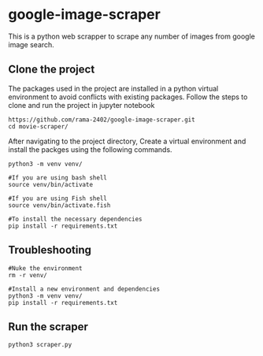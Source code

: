 # google-image-scraper
This is a python web scrapper to scrape any number of images from google image search.  

## Clone the project
The packages used in the project are installed in a python virtual environment to avoid conflicts with existing packages. Follow the steps to clone and run the project in jupyter notebook
```
https://github.com/rama-2402/google-image-scraper.git
cd movie-scraper/
```
After navigating to the project directory, Create a virtual environment and install the packges using the following commands.
```
python3 -m venv venv/

#If you are using bash shell 
source venv/bin/activate 

#If you are using Fish shell
source venv/bin/activate.fish

#To install the necessary dependencies
pip install -r requirements.txt 
```
## Troubleshooting
```
#Nuke the environment
rm -r venv/

#Install a new environment and dependencies
python3 -m venv venv/                 
pip install -r requirements.txt 
```
## Run the scraper
```
python3 scraper.py 
```
